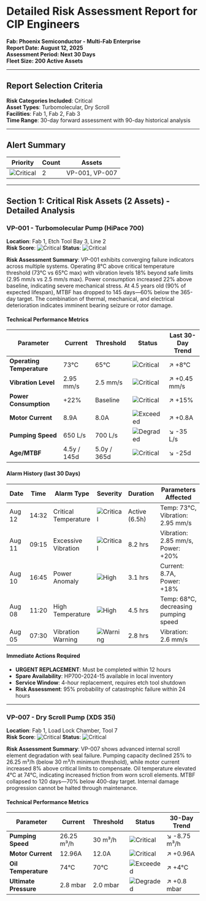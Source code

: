 # Detailed Risk Assessment Report for CIP Engineers
**Fab: Phoenix Semiconductor - Multi-Fab Enterprise**  
**Report Date: August 12, 2025**  
**Assessment Period: Next 30 Days**  
**Fleet Size: 200 Active Assets**  

---

## Report Selection Criteria
**Risk Categories Included**: Critical<br>
**Asset Types**: Turbomolecular, Dry Scroll<br>
**Facilities**: Fab 1, Fab 2, Fab 3  
**Time Range**: 30-day forward assessment with 90-day historical analysis

---

## Alert Summary

| Priority | Count | Assets |
|----------|-------|--------|
| ![Critical](https://img.shields.io/badge/URGENT-red) | 2 | VP-001, VP-007 |

---

## Section 1: Critical Risk Assets (2 Assets) - Detailed Analysis

### VP-001 - Turbomolecular Pump (HiPace 700)
**Location**: Fab 1, Etch Tool Bay 3, Line 2  
**Risk Score**: ![Critical](https://img.shields.io/badge/89%25-red) **Status**: ![Critical](https://img.shields.io/badge/Critical-red)<br>

**Risk Assessment Summary**: VP-001 exhibits converging failure indicators across multiple systems. Operating 8°C above critical temperature threshold (73°C vs 65°C max) with vibration levels 18% beyond safe limits (2.95 mm/s vs 2.5 mm/s max). Power consumption increased 22% above baseline, indicating severe mechanical stress. At 4.5 years old (90% of expected lifespan), MTBF has dropped to 145 days—60% below the 365-day target. The combination of thermal, mechanical, and electrical deterioration indicates imminent bearing seizure or rotor damage.

#### Technical Performance Metrics
| Parameter | Current | Threshold | Status | Last 30-Day Trend |
|-----------|---------|-----------|--------|--------------|
| **Operating Temperature** | 73°C | 65°C | ![Critical](https://img.shields.io/badge/+12%25-yellow) | ↗️ +8°C |
| **Vibration Level** | 2.95 mm/s | 2.5 mm/s | ![Critical](https://img.shields.io/badge/+18%25-yellow) | ↗️ +0.45 mm/s |
| **Power Consumption** | +22% | Baseline | ![Critical](https://img.shields.io/badge/+22%25-orange) | ↗️ +15% |
| **Motor Current** | 8.9A | 8.0A | ![Exceeded](https://img.shields.io/badge/+11%25-yellow) | ↗️ +0.8A |
| **Pumping Speed** | 650 L/s | 700 L/s | ![Degraded](https://img.shields.io/badge/−7%25-yellow) | ↘️ -35 L/s |
| **Age/MTBF** | 4.5y / 145d | 5.0y / 365d | ![Critical](https://img.shields.io/badge/−60%25-red) | ↘️ -25d |

#### Alarm History (last 30 Days)
| Date | Time | Alarm Type | Severity | Duration | Parameters Affected |
|------|------|------------|----------|----------|-------------------|
| Aug 12 | 14:32 | Critical Temperature | ![Critical](https://img.shields.io/badge/Critical-red) | Active (6.5h) | Temp: 73°C, Vibration: 2.95 mm/s |
| Aug 11 | 09:15 | Excessive Vibration | ![Critical](https://img.shields.io/badge/Critical-red) | 8.2 hrs | Vibration: 2.85 mm/s, Power: +20% |
| Aug 10 | 16:45 | Power Anomaly | ![High](https://img.shields.io/badge/High-orange) | 3.1 hrs | Current: 8.7A, Power: +18% |
| Aug 08 | 11:20 | High Temperature | ![High](https://img.shields.io/badge/High-orange) | 4.5 hrs | Temp: 68°C, decreasing pumping speed |
| Aug 05 | 07:30 | Vibration Warning | ![Warning](https://img.shields.io/badge/Warning-yellow) | 2.8 hrs | Vibration: 2.6 mm/s |

#### Immediate Actions Required
- **URGENT REPLACEMENT**: Must be completed within 12 hours
- **Spare Availability**: HP700-2024-15 available in local inventory
- **Service Window**: 4-hour replacement, requires etch tool shutdown
- **Risk Assessment**: 95% probability of catastrophic failure within 24 hours

---

### VP-007 - Dry Scroll Pump (XDS 35i)
**Location**: Fab 1, Load Lock Chamber, Tool 7  
**Risk Score**: ![Critical](https://img.shields.io/badge/87%25-red) **Status**: ![Critical](https://img.shields.io/badge/Critical-red)<br>

**Risk Assessment Summary**: VP-007 shows advanced internal scroll element degradation with seal failure. Pumping capacity declined 25% to 26.25 m³/h (below 30 m³/h minimum threshold), while motor current increased 8% above critical limits to compensate. Oil temperature elevated 4°C at 74°C, indicating increased friction from worn scroll elements. MTBF collapsed to 120 days—70% below 400-day target. Internal damage progression cannot be halted through maintenance.

#### Technical Performance Metrics
| Parameter | Current | Threshold | Status | 30-Day Trend |
|-----------|---------|-----------|--------|--------------|
| **Pumping Speed** | 26.25 m³/h | 30 m³/h | ![Critical](https://img.shields.io/badge/−25%25-orange) | ↘️ -8.75 m³/h |
| **Motor Current** | 12.96A | 12.0A | ![Critical](https://img.shields.io/badge/+8%25-yellow) | ↗️ +0.96A |
| **Oil Temperature** | 74°C | 70°C | ![Exceeded](https://img.shields.io/badge/+6%25-yellow) | ↗️ +4°C |
| **Ultimate Pressure** | 2.8 mbar | 2.0 mbar | ![Degraded](https://img.shields.io/badge/+40%25-red) | ↗️ +0.8 mbar |
